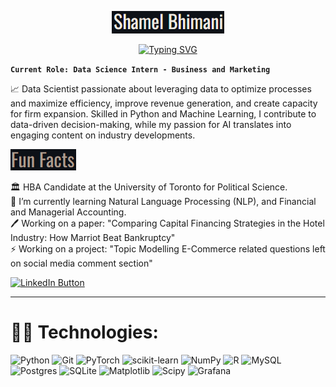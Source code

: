 <p align="center">
  <a href="https://github.com/shamelbhimani">
    <img src="https://github.com/shamelbhimani/shamelbhimani/blob/main/images/Name.png" alt="Shamel Bhimani" />
  </a>
</p>

<p align="center">
  <!-- Typing SVG by DenverCoder1 - https://github.com/DenverCoder1/readme-typing-svg -->
  <a href="https://git.io/typing-svg"><img src="https://readme-typing-svg.demolab.com?font=Oswald&size=30&pause=1000&color=DDD9CE&center=true&random=false&width=435&lines=Data+Scientist" alt="Typing SVG" /></a>
</p>

**`Current Role: Data Science Intern - Business and Marketing`**

📈 Data Scientist passionate about leveraging data to optimize processes and maximize efficiency, improve revenue generation, and create capacity for firm expansion. Skilled in Python and Machine Learning, I contribute to data-driven decision-making, while my passion for AI translates into engaging content on industry developments.


<p align="left">
  <a>
    <img src="https://github.com/shamelbhimani/shamelbhimani/blob/main/images/Screenshot_14.png" alt="Fun Facts" />
  </a>
</p>

<p>
  <a>
    🏛️ HBA Candidate at the University of Toronto for Political Science.<br>📘  I’m currently learning Natural Language Processing (NLP), and Financial and Managerial Accounting.<br>🖊️ Working on a paper: "Comparing Capital Financing Strategies in the Hotel Industry: How Marriot Beat Bankruptcy"<br>⚡ Working on a project: "Topic Modelling E-Commerce related questions left on social media comment section"
  </a>
</p> 

<p align="left">
  <a href="https://www.linkedin.com/in/shamelbhimani/">
    <img width="88px" alt="LinkedIn Button" title="Connect with me" src="https://custom-icon-badges.demolab.com/badge/LinkedIn-0077B5?style=for-the-badge&logo=linkedin&logoColor=white"/>
  </a>
</p>  

---

# 👨‍💻 Technologies:
![Python](https://img.shields.io/badge/python-3670A0?style=for-the-badge&logo=python&logoColor=ffdd54) ![Git](https://img.shields.io/badge/git-%23F05033.svg?style=for-the-badge&logo=git&logoColor=white) ![PyTorch](https://img.shields.io/badge/PyTorch-%23EE4C2C.svg?style=for-the-badge&logo=PyTorch&logoColor=white) ![scikit-learn](https://img.shields.io/badge/scikit--learn-%23F7931E.svg?style=for-the-badge&logo=scikit-learn&logoColor=white) ![NumPy](https://img.shields.io/badge/numpy-%23013243.svg?style=for-the-badge&logo=numpy&logoColor=white) ![R](https://img.shields.io/badge/r-%23276DC3.svg?style=for-the-badge&logo=r&logoColor=white) ![MySQL](https://img.shields.io/badge/mysql-4479A1.svg?style=for-the-badge&logo=mysql&logoColor=white) ![Postgres](https://img.shields.io/badge/postgres-%23316192.svg?style=for-the-badge&logo=postgresql&logoColor=white) ![SQLite](https://img.shields.io/badge/sqlite-%2307405e.svg?style=for-the-badge&logo=sqlite&logoColor=white) ![Matplotlib](https://img.shields.io/badge/Matplotlib-%23ffffff.svg?style=for-the-badge&logo=Matplotlib&logoColor=black) ![Scipy](https://img.shields.io/badge/SciPy-%230C55A5.svg?style=for-the-badge&logo=scipy&logoColor=%white) ![Grafana](https://img.shields.io/badge/grafana-%23F46800.svg?style=for-the-badge&logo=grafana&logoColor=white)

